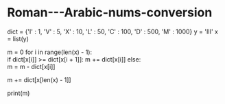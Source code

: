 # Roman---Arabic-nums-conversion

dict = {'I' : 1, 'V' : 5, 'X' : 10, 'L' : 50, 'C' : 100, 'D' : 500, 'M' : 1000}
y = 'III'
x = list(y)

m = 0
for i in range(len(x) - 1):    
  if dict[x[i]] >= dict[x[i + 1]]:
      m += dict[x[i]]
  else:    
      m = m - dict[x[i]]
      
m += dict[x[len(x) - 1]]

print(m)
